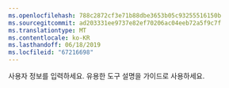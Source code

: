 ```yaml
---
ms.openlocfilehash: 788c2872cf3e71b88dbe3653b05c93255516150b
ms.sourcegitcommit: ad203331ee9737e82ef70206ac04eeb72a5f9c7f
ms.translationtype: MT
ms.contentlocale: ko-KR
ms.lasthandoff: 06/18/2019
ms.locfileid: "67216698"
---
```

사용자 정보를 입력하세요. 유용한 도구 설명을 가이드로 사용하세요.